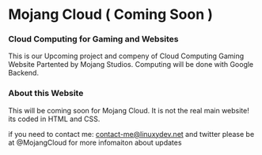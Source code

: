 # Mojang Cloud ( Coming Soon )
### Cloud Computing for Gaming and Websites

This is our Upcoming project and compeny of Cloud Computing Gaming Website
Partented by Mojang Studios. Computing will be done with Google Backend.

### About this Website

This will be coming soon for Mojang Cloud. It is not the real main website!
its coded in HTML and CSS.

if you need to contact me: contact-me@linuxydev.net and twitter 
please be at @MojangCloud for more infomaiton about updates